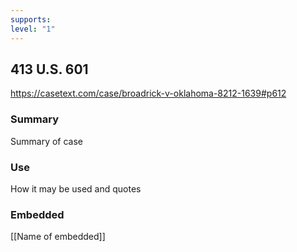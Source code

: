 ```yaml
---
supports: 
level: "1"
---
```

## 413 U.S. 601

https://casetext.com/case/broadrick-v-oklahoma-8212-1639#p612
### Summary

Summary of case

### Use

How it may be used and quotes

### Embedded

[[Name of embedded]]